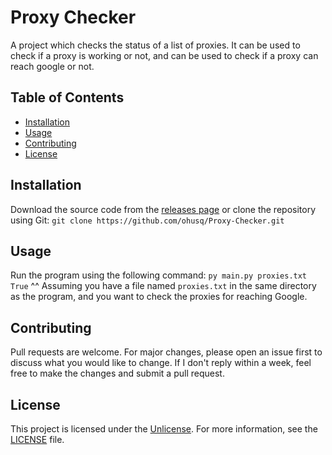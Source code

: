# Proxy Checker

A project which checks the status of a list of proxies. It can be used to check if a proxy is working or not, and can be used to check if a proxy can reach google or not.

## Table of Contents

- [Installation](#installation)
- [Usage](#usage)
- [Contributing](#contributing)
- [License](#license)

## Installation

Download the source code from the [releases page](https://github.com/ohusq/Proxy-Checker/releases) or clone the repository using Git:
```git clone https://github.com/ohusq/Proxy-Checker.git```

## Usage

Run the program using the following command:
```py main.py proxies.txt True```
^^ Assuming you have a file named `proxies.txt` in the same directory as the program, and you want to check the proxies for reaching Google.

## Contributing

Pull requests are welcome. For major changes, please open an issue first to discuss what you would like to change. If I don't reply within a week, feel free to make the changes and submit a pull request.

## License

This project is licensed under the [Unlicense](https://unlicense.org/). For more information, see the [LICENSE](LICENSE) file.
